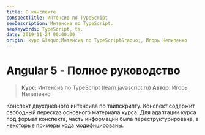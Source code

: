 ```yaml
---
title: О конспекте
conspectTitle: Интенсив по TypeScript
seoDescription: Интенсив по TypeScript.
seoKeywords: TypeScript, ts.
date: 2019-11-24 00:00:00
origin: курс &laquo;Интенсив по TypeScript&raquo;, Игорь Непипенко
---
```

# Angular 5 - Полное руководство

> **Курс**: Интенсив по TypeScript (learn.javascript.ru)
> **Автор**: Игорь Непипенко

Конспект двухдневного интенсива по тайпскрипту. Конспект содержит свободный пересказ основного материала курса. Для адаптации курса под формат конспекта, часть информации была переструктурирована, а некоторые примеры кода модифицированы.